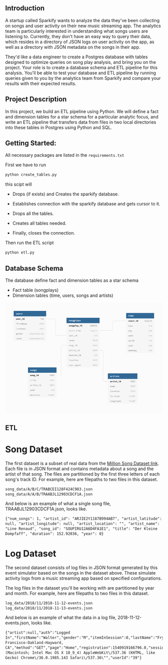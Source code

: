 ## Introduction
A startup called Sparkify wants to analyze the data they've been collecting on songs and user activity on their new music streaming app. The analytics team is particularly interested in understanding what songs users are listening to. Currently, they don't have an easy way to query their data, which resides in a directory of JSON logs on user activity on the app, as well as a directory with JSON metadata on the songs in their app.

They'd like a data engineer to create a Postgres database with tables designed to optimize queries on song play analysis, and bring you on the project. Your role is to create a database schema and ETL pipeline for this analysis. You'll be able to test your database and ETL pipeline by running queries given to you by the analytics team from Sparkify and compare your results with their expected results.

## Project Description
In this project, we build an ETL pipeline using Python. We will define a fact and dimension tables for a star schema for a particular analytic focus, and write an ETL pipeline that transfers data from files in two local directories into these tables in Postgres using Python and SQL.


## Getting Started:

All necessary packages are listed in the ```requirements.txt```

First we have to run 
```bash
python create_tables.py
```

this scipt will 
- Drops (if exists) and Creates the sparkify database. 

- Establishes connection with the sparkify database and gets
    cursor to it.  

- Drops all the tables.  
    
- Creates all tables needed. 
    
- Finally, closes the connection. 

Then run the ETL script 
```bash
python etl.py
```

## Database Schema

The database define fact and dimension tables as a star schema 
- Fact table (songplays) 
- Dimension tables (time, users, songs and artists)

![Database schema](schema.png)

## ETL

# Song Dataset
The first dataset is a subset of real data from the [Million Song Dataset link](https://labrosa.ee.columbia.edu/millionsong/). Each file is in JSON format and contains metadata about a song and the artist of that song. The files are partitioned by the first three letters of each song's track ID. For example, here are filepaths to two files in this dataset.

```
song_data/A/B/C/TRABCEI128F424C983.json
song_data/A/A/B/TRAABJL12903CDCF1A.json
```

And below is an example of what a single song file, TRAABJL12903CDCF1A.json, looks like.

```
{"num_songs": 1, "artist_id": "ARJIE2Y1187B994AB7", "artist_latitude": null, "artist_longitude": null, "artist_location": "", "artist_name": "Line Renaud", "song_id": "SOUPIRU12A6D4FA1E1", "title": "Der Kleine Dompfaff", "duration": 152.92036, "year": 0}
```

# Log Dataset

The second dataset consists of log files in JSON format generated by this event simulator based on the songs in the dataset above. These simulate activity logs from a music streaming app based on specified configurations.

The log files in the dataset you'll be working with are partitioned by year and month. For example, here are filepaths to two files in this dataset.

``` 
log_data/2018/11/2018-11-12-events.json
log_data/2018/11/2018-11-13-events.json 
```

And below is an example of what the data in a log file, 2018-11-12-events.json, looks like.

```
{"artist":null,"auth":"Logged In","firstName":"Walter","gender":"M","itemInSession":0,"lastName":"Frye","length":null,"level":"free","location":"San Francisco-Oakland-Hayward, CA","method":"GET","page":"Home","registration":1540919166796.0,"sessionId":38,"song":null,"status":200,"ts":1541105830796,"userAgent":"\"Mozilla\/5.0 (Macintosh; Intel Mac OS X 10_9_4) AppleWebKit\/537.36 (KHTML, like Gecko) Chrome\/36.0.1985.143 Safari\/537.36\"","userId":"39"}
```
